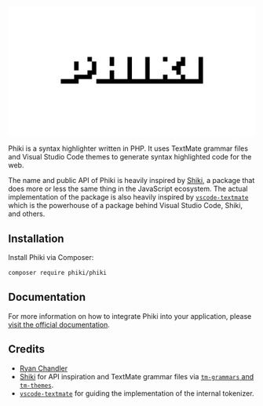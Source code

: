 ![Phiki](./art/banner.png)

Phiki is a syntax highlighter written in PHP. It uses TextMate grammar files and Visual Studio Code themes to generate syntax highlighted code for the web.

The name and public API of Phiki is heavily inspired by [Shiki](https://shiki.style/), a package that does more or less the same thing in the JavaScript ecosystem. The actual implementation of the package is also heavily inspired by [`vscode-textmate`](https://github.com/microsoft/vscode-textmate) which is the powerhouse of a package behind Visual Studio Code, Shiki, and others.

## Installation

Install Phiki via Composer:

```sh
composer require phiki/phiki
```

## Documentation

For more information on how to integrate Phiki into your application, please [visit the official documentation](https://phiki.dev).

## Credits

* [Ryan Chandler](https://github.com/ryangjchandler)
* [Shiki](https://shiki.style/) for API inspiration and TextMate grammar files via [`tm-grammars` and `tm-themes`](https://github.com/shikijs/textmate-grammars-themes).
* [`vscode-textmate`](https://github.com/microsoft/vscode-textmate) for guiding the implementation of the internal tokenizer.
